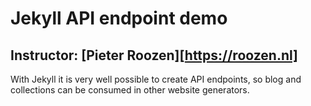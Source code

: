 # Jekyll API endpoint demo
## Instructor: [Pieter Roozen][https://roozen.nl]

With Jekyll it is very well possible to create API endpoints, so blog and collections can be consumed in other website generators.

